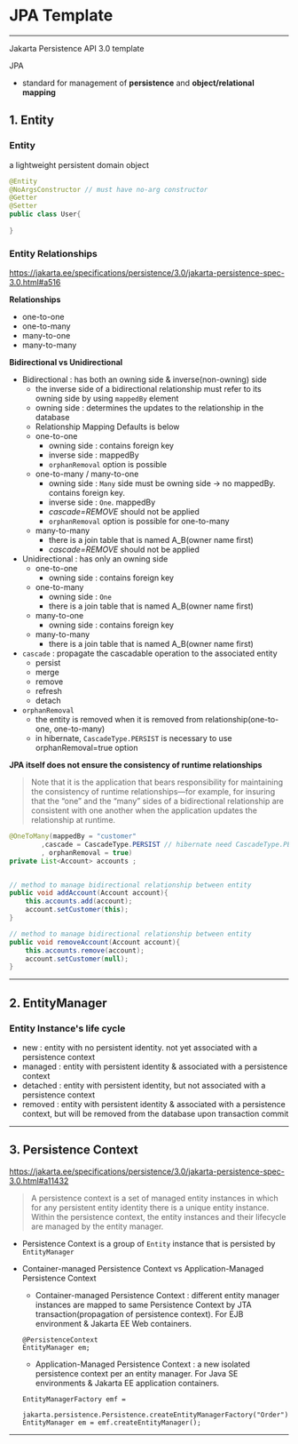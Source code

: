 # JPA Template

---

Jakarta Persistence API 3.0 template

JPA
- standard for management of **persistence** and **object/relational mapping**

## 1. Entity

### Entity 

a lightweight persistent domain object

```java
@Entity
@NoArgsConstructor // must have no-arg constructor
@Getter
@Setter
public class User{
    
}
```

### Entity Relationships

https://jakarta.ee/specifications/persistence/3.0/jakarta-persistence-spec-3.0.html#a516

**Relationships**

- one-to-one
- one-to-many
- many-to-one
- many-to-many

**Bidirectional vs Unidirectional**

- Bidirectional : has both an owning side & inverse(non-owning) side
  - the inverse side of a bidirectional relationship must refer to its owning side by using `mappedBy` element
  - owning side : determines the updates to the relationship in the database
  - Relationship Mapping Defaults is below
  - one-to-one
    - owning side : contains foreign key
    - inverse side : mappedBy
    - `orphanRemoval` option is possible
  - one-to-many / many-to-one
    - owning side : `Many` side must be owning side -> no mappedBy. contains foreign key.
    - inverse side : `One`. mappedBy
    - *cascade=REMOVE* should not be applied
    - `orphanRemoval` option is possible for one-to-many
  - many-to-many
    - there is a join table that is named A_B(owner name first) 
    - *cascade=REMOVE* should not be applied 
- Unidirectional : has only an owning side
  - one-to-one
    - owning side : contains foreign key
  - one-to-many
    - owning side : `One` 
    - there is a join table that is named A_B(owner name first)
  - many-to-one
    - owning side : contains foreign key
  - many-to-many
    - there is a join table that is named A_B(owner name first)
- `cascade` : propagate the cascadable operation to the associated entity
  - persist
  - merge
  - remove
  - refresh
  - detach
- `orphanRemoval` 
  - the entity is removed when it is removed from relationship(one-to-one, one-to-many)
  - in hibernate, `CascadeType.PERSIST` is necessary to use orphanRemoval=true option

**JPA itself does not ensure the consistency of runtime relationships**
>Note that it is the application that bears responsibility for maintaining the consistency of runtime relationships—for example, for insuring that the “one” and the “many” sides of a bidirectional relationship are consistent with one another when the application updates the relationship at runtime.

```java
@OneToMany(mappedBy = "customer"
        ,cascade = CascadeType.PERSIST // hibernate need CascadeType.PERSIST option for orphanRemoval since persist on Customer will propagate the persist operation to the Account
        , orphanRemoval = true)
private List<Account> accounts ;


// method to manage bidirectional relationship between entity
public void addAccount(Account account){
    this.accounts.add(account);
    account.setCustomer(this);
}

// method to manage bidirectional relationship between entity
public void removeAccount(Account account){
    this.accounts.remove(account);
    account.setCustomer(null);
}
```


---

## 2. EntityManager

### Entity Instance's life cycle

- new : entity with no persistent identity. not yet associated with a persistence context
- managed : entity with persistent identity & associated with a persistence context
- detached : entity with persistent identity, but not associated with a persistence context
- removed : entity with persistent identity & associated with a persistence context, but will be removed from the database upon transaction commit

---

## 3. Persistence Context

https://jakarta.ee/specifications/persistence/3.0/jakarta-persistence-spec-3.0.html#a11432

> A persistence context is a set of managed entity instances in which for any persistent entity identity there is a unique entity instance. Within the persistence context, the entity instances and their lifecycle are managed by the entity manager.

- Persistence Context is a group of `Entity` instance that is persisted by `EntityManager`
- Container-managed Persistence Context vs Application-Managed Persistence Context
  - Container-managed Persistence Context : different entity manager instances are mapped to same Persistence Context by JTA transaction(propagation of persistence context). For EJB environment & Jakarta EE Web containers.
  ```
  @PersistenceContext
  EntityManager em;
  ```
  - Application-Managed Persistence Context : a new isolated persistence context per an entity manager. For Java SE environments & Jakarta EE application containers.
  
  ```
  EntityManagerFactory emf =
    jakarta.persistence.Persistence.createEntityManagerFactory("Order");
  EntityManager em = emf.createEntityManager();
  ```



---